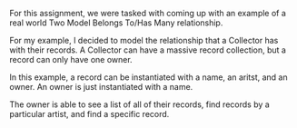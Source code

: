 For this assignment, we were tasked with coming up with an example of a real world Two Model Belongs To/Has Many relationship. 

For my example, I decided to model the relationship that a Collector has with their records. A Collector can have a massive record collection, but a record can only have one owner. 

In this example, a record can be instantiated with a name, an aritst, and an owner. An owner is just instantiated with a name. 

The owner is able to see a list of all of their records, find records by a particular artist, and find a specific record.